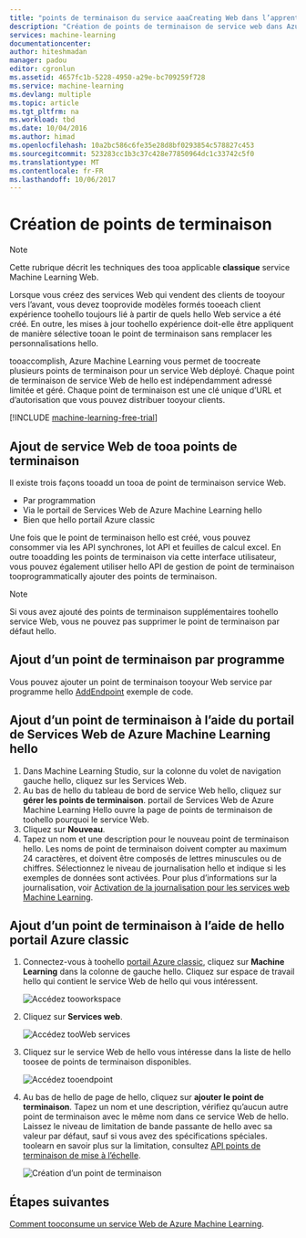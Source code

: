 ```yaml
---
title: "points de terminaison du service aaaCreating Web dans l’apprentissage | Documents Microsoft"
description: "Création de points de terminaison de service web dans Azure Machine Learning"
services: machine-learning
documentationcenter: 
author: hiteshmadan
manager: padou
editor: cgronlun
ms.assetid: 4657fc1b-5228-4950-a29e-bc709259f728
ms.service: machine-learning
ms.devlang: multiple
ms.topic: article
ms.tgt_pltfrm: na
ms.workload: tbd
ms.date: 10/04/2016
ms.author: himad
ms.openlocfilehash: 10a2bc586c6fe35e28d8bf0293854c578827c453
ms.sourcegitcommit: 523283cc1b3c37c428e77850964dc1c33742c5f0
ms.translationtype: MT
ms.contentlocale: fr-FR
ms.lasthandoff: 10/06/2017
---
```

# <a name="creating-endpoints"></a>Création de points de terminaison
> [!NOTE]
>  Cette rubrique décrit les techniques des tooa applicable **classique** service Machine Learning Web.
> 
> 

Lorsque vous créez des services Web qui vendent des clients de tooyour vers l’avant, vous devez tooprovide modèles formés tooeach client expérience toohello toujours lié à partir de quels hello Web service a été créé. En outre, les mises à jour toohello expérience doit-elle être appliquent de manière sélective tooan le point de terminaison sans remplacer les personnalisations hello.

tooaccomplish, Azure Machine Learning vous permet de toocreate plusieurs points de terminaison pour un service Web déployé. Chaque point de terminaison de service Web de hello est indépendamment adressé limitée et géré. Chaque point de terminaison est une clé unique d’URL et d’autorisation que vous pouvez distribuer tooyour clients.

[!INCLUDE [machine-learning-free-trial](../../includes/machine-learning-free-trial.md)]

## <a name="adding-endpoints-tooa-web-service"></a>Ajout de service Web de tooa points de terminaison
Il existe trois façons tooadd un tooa de point de terminaison service Web.

* Par programmation
* Via le portail de Services Web de Azure Machine Learning hello
* Bien que hello portail Azure classic

Une fois que le point de terminaison hello est créé, vous pouvez consommer via les API synchrones, lot API et feuilles de calcul excel. En outre tooadding les points de terminaison via cette interface utilisateur, vous pouvez également utiliser hello API de gestion de point de terminaison tooprogrammatically ajouter des points de terminaison.

> [!NOTE]
> Si vous avez ajouté des points de terminaison supplémentaires toohello service Web, vous ne pouvez pas supprimer le point de terminaison par défaut hello.
> 
> 

## <a name="adding-an-endpoint-programmatically"></a>Ajout d’un point de terminaison par programme
Vous pouvez ajouter un point de terminaison tooyour Web service par programme hello [AddEndpoint](https://github.com/raymondlaghaeian/AML_EndpointMgmt/blob/master/Program.cs) exemple de code.

## <a name="adding-an-endpoint-using-hello-azure-machine-learning-web-services-portal"></a>Ajout d’un point de terminaison à l’aide du portail de Services Web de Azure Machine Learning hello
1. Dans Machine Learning Studio, sur la colonne du volet de navigation gauche hello, cliquez sur les Services Web.
2. Au bas de hello du tableau de bord de service Web hello, cliquez sur **gérer les points de terminaison**. portail de Services Web de Azure Machine Learning Hello ouvre la page de points de terminaison de toohello pourquoi le service Web.
3. Cliquez sur **Nouveau**.
4. Tapez un nom et une description pour le nouveau point de terminaison hello. Les noms de point de terminaison doivent compter au maximum 24 caractères, et doivent être composés de lettres minuscules ou de chiffres. Sélectionnez le niveau de journalisation hello et indique si les exemples de données sont activées. Pour plus d’informations sur la journalisation, voir [Activation de la journalisation pour les services web Machine Learning](machine-learning-web-services-logging.md).

## <a name="adding-an-endpoint-using-hello-azure-classic-portal"></a>Ajout d’un point de terminaison à l’aide de hello portail Azure classic
1. Connectez-vous à toohello [portail Azure classic](http://manage.windowsazure.com), cliquez sur **Machine Learning** dans la colonne de gauche hello. Cliquez sur espace de travail hello qui contient le service Web de hello qui vous intéressent.
   
    ![Accédez tooworkspace](./media/machine-learning-create-endpoint/figure-1.png)
2. Cliquez sur **Services web**.
   
    ![Accédez tooWeb services](./media/machine-learning-create-endpoint/figure-2.png)
3. Cliquez sur le service Web de hello vous intéresse dans la liste de hello toosee de points de terminaison disponibles.
   
    ![Accédez tooendpoint](./media/machine-learning-create-endpoint/figure-3.png)
4. Au bas de hello de page de hello, cliquez sur **ajouter le point de terminaison**. Tapez un nom et une description, vérifiez qu’aucun autre point de terminaison avec le même nom dans ce service Web de hello. Laissez le niveau de limitation de bande passante de hello avec sa valeur par défaut, sauf si vous avez des spécifications spéciales. toolearn en savoir plus sur la limitation, consultez [API points de terminaison de mise à l’échelle](machine-learning-scaling-webservice.md).
   
    ![Création d’un point de terminaison](./media/machine-learning-create-endpoint/figure-4.png)

## <a name="next-steps"></a>Étapes suivantes
[Comment tooconsume un service Web de Azure Machine Learning](machine-learning-consume-web-services.md).

